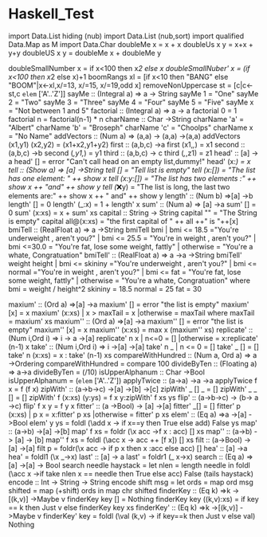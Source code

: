 # Haskell_Test
import Data.List hiding (nub)
import Data.List (nub,sort)
import qualified Data.Map as M
import Data.Char
doubleMe x = x + x
doubleUs x y = x+x + y+y
doubleUS x y = doubleMe x + doubleMe y

doubleSmallNumber x = if x<100 then x*2 else x
doubleSmallNuber' x = (if x<100 then x*2 else x)+1
boomRangs xl = [if x<10 then "BANG" else "BOOM"|x<-xl,x/=13, x/=15, x/=19,odd x]
removeNonUppercase st = [c|c<-st,c `elem` ['A'..'Z']]
sayMe :: (Integral a) => a -> String
sayMe 1 = "One"
sayMe 2 = "Two"
sayMe 3 = "Three"
sayMe 4 = "Four"
sayMe 5 = "Five"
sayMe x = "Not between 1 and 5"
factorial :: (Integral a) => a -> a
factorial 0 = 1
factorial n = factorial(n-1) * n
charName :: Char ->String
charName 'a' = "Albert"
charName 'b' = "Broseph"
charName 'c' = "Choolps"
charName x = "No Name"
addVectors :: (Num a) => (a,a) -> (a,a) ->(a,a)
addVectors (x1,y1) (x2,y2) = (x1+x2,y1+y2)
first :: (a,b,c) ->a
first (x1,_,_) = x1
second :: (a,b,c) ->b
second (_,y1,_) = y1
third :: (a,b,c) -> c
third (_,_,z1) = z1
head' :: [a] -> a
head' [] = error "Can't call head on an empty list,dummy!"
head' (x:_) = x
tell :: (Show a) => [a] ->String
tell [] = "Tell list is empty"
tell (x:[]) = "The list has one element: " ++ show x
tell (x:y:[]) = "The list has two elements :" ++ show x ++ "and" ++ show y
tell (_:x:y) = "The list is long, the last two elements are:" ++ show x ++ "  and" ++ show y
length' :: (Num b) =>[a] ->b
length' [] = 0
length' (_:x) = 1 + length' x
sum' :: (Num a) => [a] ->a
sum' [] = 0
sum' (x:xs) = x + sum' xs
capital :: String -> String
capital "" = "The String is empty"
capital all@(x:xs) = "the first capital of " ++ all ++" is "++[x]
bmiTell :: (RealFloat a) => a ->String
bmiTell bmi
  | bmi <= 18.5 ="You're underweight , aren't you?"
  | bmi <= 25.5 = "You're in weight , aren't you?"
  | bmi <=30.0 = "You're fat, lose some weight, fattly"
  | otherwise = "You're a whate, Congratuation"
bmiTell' :: (RealFloat a) => a ->a ->String
bmiTell' weight height
  | bmi <= skininy ="You're underweight , aren't you?"
  | bmi <= normal ="You're in weight , aren't you?"
  | bmi <= fat = "You're fat, lose some weight, fattly"
  | otherwise = "You're a whate, Congratuation"
  where bmi = weight / height^2
        skininy = 18.5
	normal = 25
	fat = 30

maxium' :: (Ord a) =>[a] ->a
maxium' [] = error "the list is empty"
maxium' [x] = x
maxium' (x:xs)
  | x > maxTail = x
  |otherwise = maxTail
  where maxTail = maxium' xs
maxium'' :: (Ord a) =>[a] ->a
maxium'' [] = error "the list is empty"
maxium'' [x] = x
maxium'' (x:xs) = max x (maxium'' xs)
replicate' :: (Num i,Ord i) => i -> a ->[a]
replicate' n x
  | n<=0 = []
  |otherwise = x:replicate' (n-1) x
take' :: (Num i,Ord i) => i ->[a] ->[a]
take' n _
  | n <= 0 = []
take' _ [] = []
take' n (x:xs) = x : take' (n-1) xs
compareWithHundred :: (Num a, Ord a) => a ->Ordering
compareWithHundred = compare 100
divideByTen :: (Floating a) => a->a
divideByTen = (/10)
isUpperAlphanum :: Char ->Bool
isUpperAlphanum = (`elem` ['A'..'Z'])
applyTwice :: (a->a) ->a ->a
applyTwice f x = f (f x)
zipWith' :: (a->b->c) ->[a] ->[b] ->[c]
zipWith' _ [] _ = []
zipWith' _ _ [] = []
zipWith' f (x:xs) (y:ys) = f x y:zipWith' f xs ys
flip' :: (a->b->c) -> (b-> a ->c)
flip' f x y = f y x
fitter' :: (a ->Bool) -> [a] ->[a]
fitter' _[] = []
fitter' p (x:xs)
  | p x = x:fitter' p xs
  |otherwise = fitter' p xs
elem' :: (Eq a) =>a ->[a] ->Bool
elem' y ys = foldl (\add x -> if x==y then True else add) False ys
map' :: (a->b) ->[a] ->[b]
map' f xs = foldr (\x acc ->f x : acc) [] xs
map'' :: (a->b) -> [a] -> [b]
map'' f xs = foldl (\acc x -> acc ++ [f x]) [] xs
filt :: (a->Bool) -> [a] ->[a]
filt p = foldr(\x acc -> if p x then x :acc else acc) []
hea' :: [a] ->a
hea' = foldl1 (\x _->x)
last' :: [a] -> a
last' = foldr1 (\_ x->x)
search :: (Eq a) => [a] ->[a] -> Bool
search needle haystack = 
  let nlen = length needle
  in foldl (\acc x ->if take nlen x == needle then True else acc) False (tails haystack)
encode :: Int -> String -> String
encode shift msg = 
  let ords = map ord msg
      shifted = map (+shift) ords
    in map chr shifted
finderKey :: (Eq k) =>k -> [(k,v)] ->Maybe v
finderKey key [] = Nothing
finderKey key ((k,v):xs) =
  if key == k then Just v
  else finderKey key xs
finderKey' :: (Eq k) =>k ->[(k,v)] ->Maybe v
finderKey' key = foldl (\val (k,v) -> if key==k then Just v else val) Nothing

